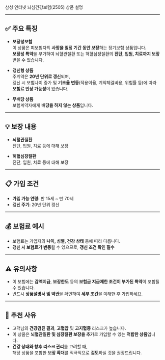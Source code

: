 삼성 인터넷 뇌심건강보험(2505) 상품 설명

---

## ✅ 주요 특징

- **보장성보험**  
  이 상품은 피보험자의 **사망을 일정 기간 동안 보장**하는 정기보험 상품입니다.  
  **보장성 특약**을 부가하여 뇌혈관질환 또는 허혈심장질환의 **진단, 입원, 치료까지 보장** 받을 수 있습니다.

- **갱신형 상품**  
  주계약은 **20년 단위로 갱신**되며,  
  갱신 시 보험나이 증가 및 **기초율 변동**(적용이율, 계약체결비용, 위험률 등)에 따라  
  **보험료 인상 가능성**이 있습니다.

- **무배당 상품**  
  보험계약자에게 **배당을 하지 않는 상품**입니다.

---

## 💡 보장 내용

- **뇌혈관질환**  
  진단, 입원, 치료 등에 대해 보장

- **허혈심장질환**  
  진단, 입원, 치료 등에 대해 보장

---

## 📋 가입 조건

- **가입 가능 연령**: 만 15세 ~ 만 70세
- **갱신 주기**: 20년 단위 갱신

---

## 💰 보험료 예시

- 보험료는 가입자의 **나이, 성별, 건강 상태** 등에 따라 다릅니다.
- **갱신 시 보험료가 변동**될 수 있으므로, **갱신 조건 확인 필수**

---

## ⚠️ 유의사항

- 이 보험에는 **감액지급**, **보장한도** 등의 **보험금 지급제한 조건이 부가된 특약**이 포함될 수 있습니다.
- 반드시 **상품설명서 및 약관**을 확인하여 **세부 조건**을 이해한 후 가입하세요.

---

## 💬 추천 사유

- 고객님의 **건강검진 결과**, **고혈압** 및 **고지혈증** 리스크가 높습니다.
- 이 상품은 **뇌혈관질환 및 심장질환 보장을 추가**로 가입할 수 있는 **적합한 상품**입니다.
- **건강 상태와 향후 리스크 관리**를 고려할 때,  
  해당 상품을 포함한 **보장 확대**를 적극적으로 **검토**하실 것을 권장드립니다.
